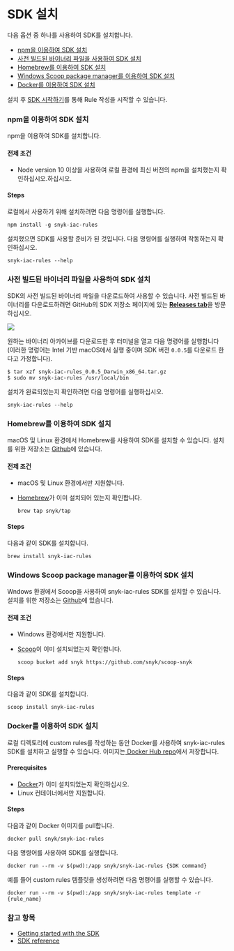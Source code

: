 # SDK 설치

다음 옵션 중 하나를 사용하여 SDK를 설치합니다.

* [npm을 이용하여 SDK 설치](install-the-sdk.md#npm-sdk)
* ​[사전 빌드된 바이너리 파일을 사용하여 SDK 설치](install-the-sdk.md#sdk)
* [Homebrew를 이용하여 SDK 설치](install-the-sdk.md#homebrew-sdk)
* [Windows Scoop package manager를 이용하여 SDK 설치](install-the-sdk.md#windows-scoop-package-manager-sdk)
* [Docker를 이용하여 SDK 설치](install-the-sdk.md#docker-sdk)

설치 후 [SDK 시작하기](getting-started-with-the-sdk/)를 통해 Rule 작성을 시작할 수 있습니다.

### npm을 이용하여 SDK 설치

npm을 이용하여 SDK를 설치합니다.

#### 전제 조건

* Node version 10 이상을 사용하여 로컬 환경에 최신 버전의 npm을 설치했는지 확인하십시오.하십시오.

#### **Steps**

로컬에서 사용하기 위해 설치하려면 다음 명령어를 실행합니다.

```
npm install -g snyk-iac-rules
```

설치했으면 SDK를 사용할 준비가 된 것입니다. 다음 명령어를 실행하여 작동하는지 확인하십시오.

```
snyk-iac-rules --help
```

### 사전 빌드된 바이너리 파일을 사용하여 SDK 설치

SDK의 사전 빌드된 바이너리 파일을 다운로드하여 사용할 수 있습니다. 사전 빌드된 바이너리를 다운로드하려면 GitHub의 SDK 저장소 페이지에 있는 [**Releases tab**](https://github.com/snyk/snyk-iac-rules/releases)을 방문하십시오.

![](../../../.gitbook/assets/screenshot-2021-09-24-at-13.44.36.png)

원하는 바이너리 아카이브를 다운로드한 후 터미널을 열고 다음 명령어를 실행합니다(이러한 명렁어는 Intel 기반 macOS에서 실행 중이며 SDK 버전 `0.0.5`를 다운로드 한다고 가정합니다).

```
$ tar xzf snyk-iac-rules_0.0.5_Darwin_x86_64.tar.gz 
$ sudo mv snyk-iac-rules /usr/local/bin
```

설치가 완료되었는지 확인하려면 다음 명령어를 실행하십시오.

```
snyk-iac-rules --help
```

### Homebrew를 이용하여 SDK 설치

macOS 및 Linux 환경에서 Homebrew를 사용하여 SDK를 설치할 수 있습니다. 설치를 위한 저장소는 [Github](https://github.com/snyk/homebrew-tap)에 있습니다.

#### 전제 조건

* macOS 및 Linux 환경에서만 지원합니다.
*   [Homebrew](https://brew.sh/index\_he)가 이미 설치되어 있는지 확인합니다.

    ```
    brew tap snyk/tap
    ```

#### **Steps**

다음과 같이 SDK를 설치합니다.

```
brew install snyk-iac-rules
```

### Windows Scoop package manager를 이용하여 SDK 설치

Wndows 환경에서 Scoop을 사용하여 snyk-iac-rules SDK를 설치할 수 있습니다. 설치를 위한 저장소는 [Github](https://github.com/snyk/scoop-snyk)에 있습니다.

#### 전제 조건

* Windows 환경에서만 지원합니다.
*   [Scoop](https://scoop.sh)이 이미 설치되었는지 확인합니다.

    ```
    scoop bucket add snyk https://github.com/snyk/scoop-snyk
    ```

#### **Steps**

다음과 같이 SDK를 설치합니다.

```
scoop install snyk-iac-rules
```

### Docker를 이용하여 SDK 설치

로컬 디렉토리에 custom rules를 작성하는 동안 Docker를 사용하여 snyk-iac-rules SDK를 설치하고 실행할 수 있습니다. 이미지는[ Docker Hub repo](https://hub.docker.com/r/snyk/snyk-iac-rules)에서 저장합니다.

#### **Prerequisites**

* [Docker](https://docs.docker.com/get-docker/)가 이미 설치되었는지 확인하십시오.
* Linux 컨테이너에서만 지원합니다.

#### **Steps**

다음과 같이 Docker 이미지를 pull합니다.

```
docker pull snyk/snyk-iac-rules
```

다음 명령어를 사용하여 SDK를 실행합니다.

```
docker run --rm -v $(pwd):/app snyk/snyk-iac-rules {SDK command}
```

예를 들어 custom rules 템플릿을 생성하려면 다음 명령어를 실행할 수 있습니다.

```
docker run --rm -v $(pwd):/app snyk/snyk-iac-rules template -r {rule_name}
```

### 참고 항목

* [​Getting started with the SDK​](getting-started-with-the-sdk/)
* ​[SDK reference​](sdk-reference.md)
